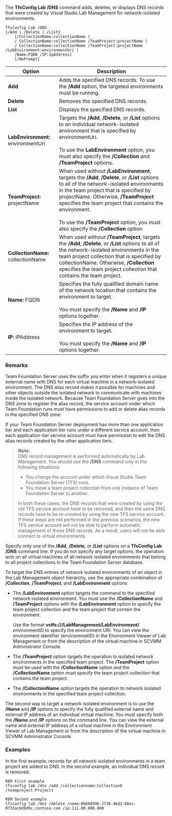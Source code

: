 The **TfsConfig Lab /DNS** command adds, deletes, or displays DNS records that were created by Visual Studio Lab Management for network-isolated environments.

	TfsConfig Lab /DNS 
	{/Add | /Delete | /List}
	    [/CollectionName:collectionName |
	    / CollectionName:collectionName /TeamProject:projectName |
	    / CollectionName:collectionName /TeamProject:projectName /LabEnvironment:environmentUri |
	    /Name:FQDN /IP:IpAddress]
	    [/NoPrompt]


|Option|Description|
|---|---|
|**Add**|Adds the specified DNS records. To use the **/Add** option, the targeted environments must be running.|
|**Delete**|Removes the specified DNS records.|
|**List**|Displays the specified DNS records.|
|**LabEnvironment:** environmentUri|Targets the **/Add**, **/Delete**, or **/List** options to an individual network-isolated environment that is specified by environmentUri.<br /><br />To use the **LabEnvironment** option, you must also specify the **/Collection** and **/TeamProject** options.|
|**TeamProject:** projectName|When used without **/LabEnvironment**, targets the **/Add**, **/Delete**, or **/List** options to all of the network-isolated environments in the team project that is specified by projectName. Otherwise, **/TeamProject** specifies the team project that contains the environment.<br /><br />To use the **/TeamProject** option, you must also specify the **/Collection** option|
|**CollectionName:** collectionName|When used without **/TeamProject**, targets the **/Add**, **/Delete**, or **/List** options to all of the network-isolated environments in the team project collection that is specified by collectionName. Otherwise, **/Collection** specifies the team project collection that contains the team project.|
|**Name:** FQDN|Specifies the fully qualified domain name of the network location that contains the environment to target.<br /><br />You must specify the **/Name** and **/IP** options together.|
|**IP:** IPAddress|Specifies the IP address of the environment to target.<br /><br />You must specify the **/Name** and **/IP** options together.|

### Remarks

Team Foundation Server uses the suffix you enter when it registers a unique external name with DNS for each virtual machine in a network-isolated environment.
The DNS alias record makes it possible for machines and other objects outside the isolated network to communicate with machines inside the isolated network.
Because Team Foundation Server goes into the DNS zone to register the alias record, the service account under which Team Foundation runs must have permissions to add or delete alias records in the specified DNS zone.

If your Team Foundation Server deployment has more than one application tier and each application tier runs under a different service account,
then each application-tier service account must have permission to edit the DNS alias records created by the other application tiers.

>**Note:**  
>DNS record management is performed automatically by Lab Management. You should use the **/DNS** command only in the following situations:
>
>-   You change the account under which Visual Studio Team Foundation Server (TFS) runs.
>-   You move a team project collection from one instance of Team Foundation Server to another.
>
>In both these cases, the DNS records that were created by using the old TFS service account have to be removed, and then the same DNS records have to be re-created by using the new TFS service account. If these steps are not performed in the previous scenarios, the new TFS service account will not be able to perform automatic management of those DNS records. As a result, users will not be able connect to virtual environments.

Specify only one of the **/Add**, **/Delete**, or **/List** options on a **TfsConfig Lab /DNS** command line. If you do not specify any target options, the operation acts on all virtual machines of all network isolated environments that belong to all project collections in the Team Foundation Server database.

To target the DNS entries of network isolated environments of an object in the Lab Management object hierarchy, use the appropriate combination of **/Collection**, **/TeamProject**, and **/LabEnvironment** options

-   The **/LabEnvironment** option targets the command to the specified network-isolated environment. You must use the **/CollectionName** and **/TeamProject** options with the **/LabEnvironment** option to specify the team project collection and the team project that contain the environment.

    Use the format **vstfs:///LabManagement/LabEnvironment/** environmentID to specify the environment URI. You can view the environment identifier (environmnetID) in the Environment Viewer of Lab Management or from the description of the virtual machine in SCVMM Administrator Console.

-   The **/TeamProject** option targets the operation to isolated network environments in the specified team project. The **/TeamProject** option must be used with the **/CollectionName** option and the **/CollectionName** option must specify the team project collection that contains the team project.

-   The **/CollectionName** option targets the operation to network isolated environments in the specified team project collection.

The second way to target a network isolated environment is to use the **/Name** and **/IP** options to specify the fully qualified external name and external IP address of an individual virtual machine. You must specify both the **/Name** and **/IP** options on the command line. You can view the external name and external IP address of a virtual machine in the Environment Viewer of Lab Management or from the description of the virtual machine in SCVMM Administrator Console.

### Examples

In the first example, records for all network-isolated environments in a team project are added to DNS. In the second example, an individual DNS record is removed.

    REM First example
    tfsconfig lab /dns /add /collectionname:Collection0 /teamproject:Project1

    REM Second example
    tfsconfig lab /dns /delete /name:0b668996-2736-46d2-88ac-0733acbd0d9c.contoso.com /ip:111.00.000.000
